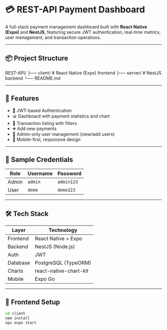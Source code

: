 # 💳 REST-API Payment Dashboard

A full-stack payment management dashboard built with **React Native (Expo)** and **NestJS**, featuring secure JWT authentication, real-time metrics, user management, and transaction operations.

---

## 📦 Project Structure

REST-API/
├── client/ # React Native (Expo) frontend
├── server/ # NestJS backend
└── README.md


---

## 🚀 Features

- 🔐 JWT-based Authentication
- 📊 Dashboard with payment statistics and chart
- 🧾 Transaction listing with filters
- ➕ Add new payments
- 👥 Admin-only user management (view/add users)
- 📱 Mobile-first, responsive design

---

## 🧪 Sample Credentials

| Role  | Username | Password   |
|-------|----------|------------|
| Admin | `admin`  | `admin123` |
| User  | `demo`   | `demo123`  |

---

## 🛠️ Tech Stack

| Layer     | Technology            |
|-----------|------------------------|
| Frontend  | React Native + Expo   |
| Backend   | NestJS (Node.js)      |
| Auth      | JWT                   |
| Database  | PostgreSQL (TypeORM)  |
| Charts    | react-native-chart-kit |
| Mobile    | Expo Go               |

---

## 📲 Frontend Setup

```bash
cd client
npm install
npx expo start
